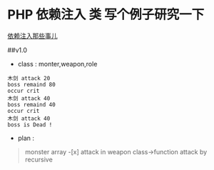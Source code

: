

# PHP 依赖注入 类 写个例子研究一下

[依赖注入那些事儿](https://www.cnblogs.com/leoo2sk/archive/2009/06/17/1504693.html)


##v1.0
- class : monter,weapon,role
```
木剑 attack 20
boss remaind 80
occur crit
木剑 attack 40
boss remaind 40
occur crit
木剑 attack 40
boss is Dead !
```

- plan : 
> monster array -[x]
> attack in weapon class->function attack by recursive
